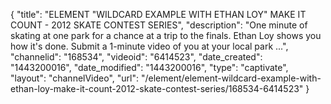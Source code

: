 {
    "title": "ELEMENT \"WILDCARD EXAMPLE WITH ETHAN LOY\" MAKE IT COUNT - 2012 SKATE CONTEST SERIES",
    "description": "One minute of skating at one park for a chance at a trip to the finals. Ethan Loy shows you how it's done. Submit a 1-minute video of you at your local park ...",
    "channelid": "168534",
    "videoid": "6414523",
    "date_created": "1443200016",
    "date_modified": "1443200016",
    "type": "captivate",
    "layout": "channelVideo",
    "url": "\/element\/element-wildcard-example-with-ethan-loy-make-it-count-2012-skate-contest-series\/168534-6414523"
}